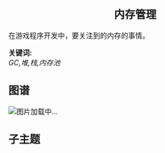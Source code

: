 <h2 align="center">内存管理</h2>
<p>
在游戏程序开发中，要关注到的内存的事情。
</p>

**关键词:**<br/>
*GC,堆,栈,内存池*

## 图谱
![图片加载中...](https://github.com/gonglei007/GameDevMind/blob/main/exports/1.3.3.内存管理.png?raw=true)

## 子主题
